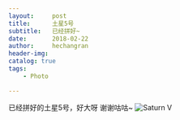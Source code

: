 ```yaml
---
layout:     post
title:      土星5号
subtitle:   已经拼好~
date:       2018-02-22
author:     hechangran
header-img:
catalog: true
tags:
    - Photo

---
```

已经拼好的土星5号，好大呀
谢谢咕咕~
![](http://ww1.sinaimg.cn/large/44ba9bf8gy1fop7n7xe8xj20ou18vjzw.jpg "Saturn V")
